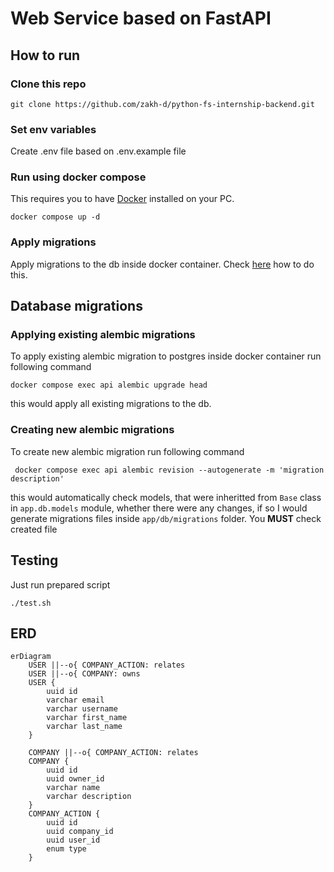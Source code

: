 # Web Service based on FastAPI

## How to run 

### Clone this repo
```
git clone https://github.com/zakh-d/python-fs-internship-backend.git
```

### Set env variables
Create .env file based on .env.example file

### Run using docker compose
This requires you to have [Docker](https://www.docker.com) installed on your PC.
```
docker compose up -d
```
### Apply migrations
Apply migrations to the db inside docker container. Check [here](#applying-existing-alembic-migrations) how to do this.
## Database migrations

### Applying existing alembic migrations
To apply existing alembic migration to postgres inside docker container run following command
```
docker compose exec api alembic upgrade head
```
this would apply all existing migrations to the db.

### Creating new alembic migrations
To create new alembic migration run following command
```
 docker compose exec api alembic revision --autogenerate -m 'migration description'
```
this would automatically check models, that were inheritted from ```Base``` class in ```app.db.models``` module, whether there were any changes, if so I would generate migrations files inside ```app/db/migrations``` folder. You **MUST** check created file

## Testing
Just run prepared script
```
./test.sh
```

## ERD

```mermaid
erDiagram
    USER ||--o{ COMPANY_ACTION: relates
    USER ||--o{ COMPANY: owns
    USER {
        uuid id
        varchar email
        varchar username
        varchar first_name
        varchar last_name
    }

    COMPANY ||--o{ COMPANY_ACTION: relates
    COMPANY {
        uuid id
        uuid owner_id
        varchar name
        varchar description
    }
    COMPANY_ACTION {
        uuid id
        uuid company_id
        uuid user_id
        enum type
    }
```